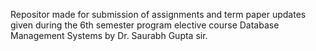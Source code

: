 Repositor made for submission of assignments and term paper updates  given during the 6th semester program elective course Database Management Systems by Dr. Saurabh Gupta sir.
